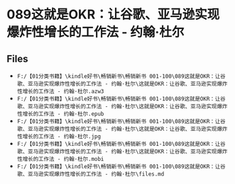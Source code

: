 # 089这就是OKR：让谷歌、亚马逊实现爆炸性增长的工作法 - 约翰·杜尔

## Files

- `F:/【01分类书籍】\kindle好书\畅销新书\畅销新书 001-100\089这就是OKR：让谷歌、亚马逊实现爆炸性增长的工作法 - 约翰·杜尔\这就是OKR：让谷歌、亚马逊实现爆炸性增长的工作法 - 约翰·杜尔.azw3`
- `F:/【01分类书籍】\kindle好书\畅销新书\畅销新书 001-100\089这就是OKR：让谷歌、亚马逊实现爆炸性增长的工作法 - 约翰·杜尔\这就是OKR：让谷歌、亚马逊实现爆炸性增长的工作法 - 约翰·杜尔.epub`
- `F:/【01分类书籍】\kindle好书\畅销新书\畅销新书 001-100\089这就是OKR：让谷歌、亚马逊实现爆炸性增长的工作法 - 约翰·杜尔\这就是OKR：让谷歌、亚马逊实现爆炸性增长的工作法 - 约翰·杜尔.jpg`
- `F:/【01分类书籍】\kindle好书\畅销新书\畅销新书 001-100\089这就是OKR：让谷歌、亚马逊实现爆炸性增长的工作法 - 约翰·杜尔\这就是OKR：让谷歌、亚马逊实现爆炸性增长的工作法 - 约翰·杜尔.mobi`
- `F:/【01分类书籍】\kindle好书\畅销新书\畅销新书 001-100\089这就是OKR：让谷歌、亚马逊实现爆炸性增长的工作法 - 约翰·杜尔\files.md`
